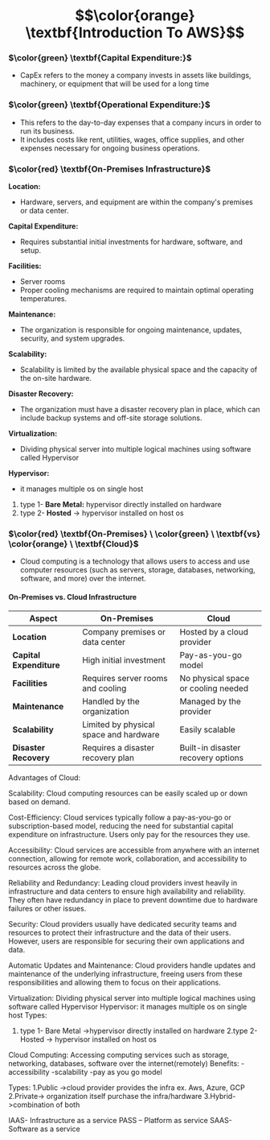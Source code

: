 
# $$\color{orange} \textbf{Introduction To AWS}$$




### $\color{green} \textbf{Capital Expenditure:}$
- CapEx refers to the money a company invests in assets like buildings, machinery, or equipment that will be used for a long time

### $\color{green} \textbf{Operational Expenditure:}$
- This refers to the day-to-day expenses that a company incurs in order to run its business.
- It includes costs like rent, utilities, wages, office supplies, and other expenses necessary for ongoing business operations.

###  $\color{red} \textbf{On-Premises Infrastructure}$

**Location:**
- Hardware, servers, and equipment are within the company's premises or data center.

**Capital Expenditure:**
- Requires substantial initial investments for hardware, software, and setup.

**Facilities:**
- Server rooms
- Proper cooling mechanisms are required to maintain optimal operating temperatures.

**Maintenance:**
- The organization is responsible for ongoing maintenance, updates, security, and system upgrades.

**Scalability:**
- Scalability is limited by the available physical space and the capacity of the on-site hardware.

**Disaster Recovery:**
- The organization must have a disaster recovery plan in place, which can include backup systems and off-site storage solutions.


**Virtualization:**
- Dividing physical server into multiple logical machines using software called Hypervisor

**Hypervisor:**
- it manages multiple os on single host

1. type 1- **Bare Metal:** hypervisor directly installed on hardware
2. type 2- **Hosted** -> hypervisor installed on host os


### $\color{red} \textbf{On-Premises} \ \color{green} \ \textbf{vs} \color{orange} \ \textbf{Cloud}$
- Cloud computing is a technology that allows users to access and use computer resources (such as servers, storage, databases, networking, software, and more) over the internet.

#### On-Premises vs. Cloud Infrastructure

| **Aspect**             | **On-Premises**                                                            | **Cloud**                                                                            |
|------------------------|----------------------------------------------------------------------------|--------------------------------------------------------------------------------------|
| **Location**           | Company premises or data center                                            | Hosted by a cloud provider                                                           |
| **Capital Expenditure**| High initial investment                                                    | Pay-as-you-go model                                                                  |
| **Facilities**         | Requires server rooms and cooling                                           | No physical space or cooling needed                                                  |
| **Maintenance**        | Handled by the organization                                                 | Managed by the provider                                                              |
| **Scalability**        | Limited by physical space and hardware                                      | Easily scalable                                                                      |
| **Disaster Recovery**  | Requires a disaster recovery plan                                           | Built-in disaster recovery options                                                   |


Advantages of Cloud:

Scalability: Cloud computing resources can be easily scaled up or down based on demand. 

Cost-Efficiency: Cloud services typically follow a pay-as-you-go or subscription-based model, reducing the need for substantial capital expenditure on infrastructure. Users only pay for the resources they use.

Accessibility: Cloud services are accessible from anywhere with an internet connection, allowing for remote work, collaboration, and accessibility to resources across the globe.

Reliability and Redundancy: Leading cloud providers invest heavily in infrastructure and data centers to ensure high availability and reliability. They often have redundancy in place to prevent downtime due to hardware failures or other issues.

Security: Cloud providers usually have dedicated security teams and resources to protect their infrastructure and the data of their users. However, users are responsible for securing their own applications and data.

Automatic Updates and Maintenance: Cloud providers handle updates and maintenance of the underlying infrastructure, freeing users from these responsibilities and allowing them to focus on their applications.


Virtualization: Dividing physical server into multiple logical machines using software called Hypervisor
Hypervisor: it manages multiple os on single host
Types:


1. type 1- Bare Metal ->hypervisor directly installed on hardware
2.type 2- Hosted -> hypervisor installed on host os


Cloud Computing: Accessing computing services such as storage, networking, databases, software over the internet(remotely)
Benefits:
-accessibility
-scalability
-pay as you go model

Types:
1.Public ->cloud provider provides the infra ex. Aws, Azure, GCP
2.Private-> organization itself purchase the infra/hardware
3.Hybrid->combination of both

IAAS- Infrastructure as a service
PASS – Platform as service
SAAS- Software as a service






